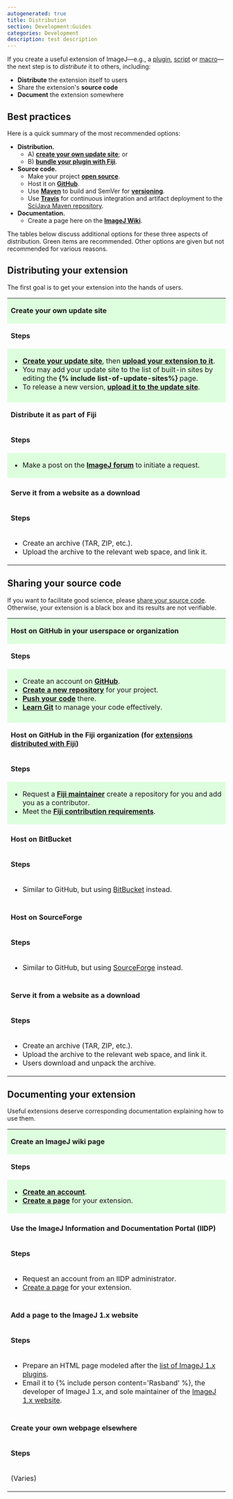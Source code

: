 ```yaml
---
autogenerated: true
title: Distribution
section: Development:Guides
categories: Development
description: test description
---
```


If you create a useful extension of ImageJ—e.g., a [plugin](/fiji/plugins), [script](/scripting/script-editor) or [macro](/scripting/macro)—the next step is to *distribute* it to others, including:

-   **Distribute** the extension itself to users
-   Share the extension's **source code**
-   **Document** the extension somewhere

Best practices
--------------

Here is a quick summary of the most recommended options:

-   **Distribution.**
    -   A\) **[create your own update site](/update-sites/setup)**; or
    -   B\) **[bundle your plugin with Fiji](Fiji_contribution_requirements)**.
-   **Source code.**
    -   Make your project **[open source](Open_source)**.
    -   Host it on **[GitHub](/develop/github)**.
    -   Use **[Maven](/develop/maven)** to build and SemVer for **[versioning](/develop/versioning)**.
    -   Use **[Travis](/develop/travis)** for continuous integration and artifact deployment to the [SciJava Maven repository](/Project_management#Maven).
-   **Documentation.**
    -   Create a page here on the **[ImageJ Wiki](https://imagej.net/)**.

The tables below discuss additional options for these three aspects of distribution. Green items are recommended. Other options are given but not recommended for various reasons.

Distributing your extension
---------------------------

The first goal is to get your extension into the hands of users.

<table><tbody><tr class="odd"><td style="background: #dfd"><p><strong>Create your own update site</strong></p></td></tr><tr class="even"><td><p> <strong>Steps</strong></p></td></tr><tr class="odd"><td style="background: #dfd; vertical-align: top"><ul><li><strong><a href="/update-sites/setup"> Create your update site</a></strong>, then <strong><a href="How_to_set_up_and_populate_an_update_site#Uploading_files_to_your_update_site">upload your extension to it</a></strong>.</li><li>You may add your update site to the list of built-in sites by editing the <strong>{% include list-of-update-sites%}
</strong> page.</li><li>To release a new version, <strong><a href="How_to_set_up_and_populate_an_update_site#Uploading_files_to_your_update_site">upload it to the update site</a></strong>.</li></ul></td></tr><tr class="even"><td style="background: #dfd"></td></tr><tr class="odd"><td><p><strong>Distribute it as part of Fiji</strong></p></td></tr><tr class="even"><td><p><strong>Steps</strong></p></td></tr><tr class="odd"><td style="background: #dfd; vertical-align: top"><ul><li>Make a post on the <strong><a href="/help">ImageJ forum</a></strong> to initiate a request.</li></ul></td></tr><tr class="even"><td style="vertical-align: top"></td></tr><tr class="odd"><td><p><strong>Serve it from a website as a download</strong></p></td></tr><tr class="even"><td><p><strong>Steps</strong></p></td></tr><tr class="odd"><td><ul><li>Create an archive (TAR, ZIP, etc.).</li><li>Upload the archive to the relevant web space, and link it.</li></ul></td></tr></tbody></table>

Sharing your source code
------------------------

If you want to facilitate good science, please [share your source code](Open_Source). Otherwise, your extension is a black box and its results are not verifiable.

<table><tbody><tr class="odd"><td style="background: #dfd"><p><strong>Host on GitHub in your userspace or organization</strong></p></td></tr><tr class="even"><td><p> <strong>Steps</strong></p></td></tr><tr class="odd"><td style="background: #dfd; vertical-align: top"><ul><li>Create an account on <strong><a href="https://github.com">GitHub</a></strong>.</li><li><strong><a href="https://help.github.com/articles/create-a-repo">Create a new repository</a></strong> for your project.</li><li><strong><a href="https://help.github.com/articles/pushing-to-a-remote">Push your code</a></strong> there.</li><li><strong><a href="Git">Learn Git</a></strong> to manage your code effectively.</li></ul></td></tr><tr class="even"><td style="background: #dfd"></td></tr><tr class="odd"><td><p><strong>Host on GitHub in the Fiji organization (for <a href="Fiji_contribution_requirements">extensions distributed with Fiji</a>)</strong></p></td></tr><tr class="even"><td><p><strong>Steps</strong></p></td></tr><tr class="odd"><td style="background: #dfd; vertical-align: top"><ul><li>Request a <strong><a href="/about/governance">Fiji maintainer</a></strong> create a repository for you and add you as a contributor.</li><li>Meet the <strong><a href="Fiji_contribution_requirements">Fiji contribution requirements</a></strong>.</li></ul></td></tr><tr class="even"><td style="vertical-align: top"></td></tr><tr class="odd"><td><p><strong>Host on BitBucket</strong></p></td></tr><tr class="even"><td><p><strong>Steps</strong></p></td></tr><tr class="odd"><td><ul><li>Similar to GitHub, but using <a href="https://bitbucket.org/">BitBucket</a> instead.</li></ul></td></tr><tr class="even"><td style="vertical-align: top"></td></tr><tr class="odd"><td><p><strong>Host on SourceForge</strong></p></td></tr><tr class="even"><td><p><strong>Steps</strong></p></td></tr><tr class="odd"><td><ul><li>Similar to GitHub, but using <a href="http://sourceforge.net/">SourceForge</a> instead.</li></ul></td></tr><tr class="even"><td style="vertical-align: top"></td></tr><tr class="odd"><td><p><strong>Serve it from a website as a download</strong></p></td></tr><tr class="even"><td><p><strong>Steps</strong></p></td></tr><tr class="odd"><td><ul><li>Create an archive (TAR, ZIP, etc.).</li><li>Upload the archive to the relevant web space, and link it.</li><li>Users download and unpack the archive.</li></ul></td></tr></tbody></table>

Documenting your extension
--------------------------

Useful extensions deserve corresponding documentation explaining how to use them.

<table><tbody><tr class="odd"><td style="background: #dfd"><p><strong>Create an ImageJ wiki page</strong></p></td></tr><tr class="even"><td><p> <strong>Steps</strong></p></td></tr><tr class="odd"><td style="background: #dfd; vertical-align: top"><ul><li><strong><a href="https://imagej.net/index.php?title=Special:UserLogin&amp;returnto=Welcome&amp;type=signup">Create an account</a></strong>.</li><li><strong><a href="https://www.mediawiki.org/wiki/Help:Starting_a_new_page">Create a page</a></strong> for your extension.</li></ul></td></tr><tr class="even"><td style="vertical-align: top"></td></tr><tr class="odd"><td><p><strong>Use the ImageJ Information and Documentation Portal (IIDP)</strong></p></td></tr><tr class="even"><td><p><strong>Steps</strong></p></td></tr><tr class="odd"><td><ul><li>Request an account from an IIDP administrator.</li><li><a href="http://imagejdocu.tudor.lu/doku.php?id=create_new_content">Create a page</a> for your extension.</li></ul></td></tr><tr class="even"><td style="vertical-align: top"></td></tr><tr class="odd"><td><p><strong>Add a page to the ImageJ 1.x website</strong></p></td></tr><tr class="even"><td><p><strong>Steps</strong></p></td></tr><tr class="odd"><td><ul><li>Prepare an HTML page modeled after the <a href="https://imagej.net/plugins/index.html">list of ImageJ 1.x plugins</a>.</li><li>Email it to {% include person content='Rasband' %}, the developer of ImageJ 1.x, and sole maintainer of the <a href="https://imagej.net/index.html">ImageJ 1.x website</a>.</li></ul></td></tr><tr class="even"><td style="vertical-align: top"></td></tr><tr class="odd"><td><p><strong>Create your own webpage elsewhere</strong></p></td></tr><tr class="even"><td><p><strong>Steps</strong></p></td></tr><tr class="odd"><td><p> (Varies)</p></td></tr></tbody></table>


